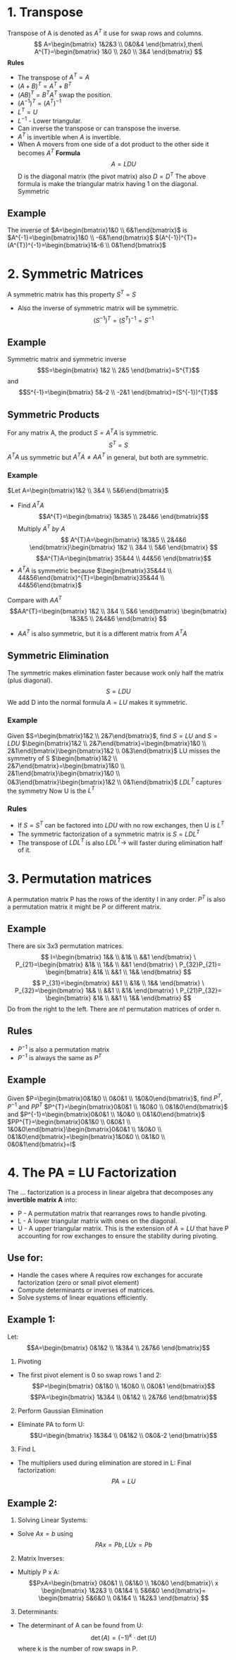 # 1. Transpose
Transpose of A is denoted as $A^{T}$ it use for swap rows and columns. 
$$
A=\begin{bmatrix}
1&2&3 \\
0&0&4
\end{bmatrix},then\ A^{T}=\begin{bmatrix}
1&0 \\
2&0 \\
3&4
\end{bmatrix}
$$
**Rules**
- The transpose of $A^{T}=A$
- $(A+B)^{T}=A^{T}+B^{T}$
- $(AB)^{T}=B^{T}A^{T}$ swap the position.
- $(A^{-1})^{T}=(A^{T})^{-1}$
- $L^{T}=U$
- $L^{-1}$ - Lower triangular.
- Can inverse the transpose or can transpose the inverse.
- $A^{T}$ is invertible when $A$ is invertible.
- When A movers from one side of a dot product to the other side it becomes $A^{T}$
**Formula**
$$
A=LDU
$$
D is the diagonal matrix (the pivot matrix) also $D=D^{T}$ The above formula is make the triangular matrix having 1 on the diagonal. Symmetric
## Example
The inverse of $A=\begin{bmatrix}1&0 \\ 6&1\end{bmatrix}$ is $A^{-1}=\begin{bmatrix}1&0 \\ -6&1\end{bmatrix}$
$(A^{-1})^{T}=(A^{T})^{-1}=\begin{bmatrix}1&-6 \\ 0&1\end{bmatrix}$

# 2. Symmetric Matrices
A symmetric matrix has this property $S^{T}=S$
- Also the inverse of symmetric matrix will be symmetric.
$$(S^{-1})^{T}=(S^{T})^{-1}=S^{-1}$$
## Example
Symmetric matrix and symmetric inverse
$$S=\begin{bmatrix}
1&2 \\
2&5
\end{bmatrix}=S^{T}$$
and
$$S^{-1}=\begin{bmatrix}
5&-2 \\
-2&1
\end{bmatrix}=(S^{-1})^{T}$$
## Symmetric Products
For any matrix A, the product $S=A^{T}A$ is symmetric.
$$S^{T}=S$$
$A^{T}A$ us symmetric but $A^{T}A\neq AA^{T}$ in general, but both are symmetric.
### Example
$Let A=\begin{bmatrix}1&2 \\ 3&4 \\ 5&6\end{bmatrix}$
- Find $A^{T}A$
$$A^{T}=\begin{bmatrix}
1&3&5 \\
2&4&6
\end{bmatrix}$$
Multiply $A^{T}\ by\ A$
$$
A^{T}A=\begin{bmatrix}
1&3&5 \\
2&4&6
\end{bmatrix}\begin{bmatrix}
1&2 \\
3&4 \\
5&6
\end{bmatrix}
$$
$$A^{T}A=\begin{bmatrix}
35&44 \\
44&56
\end{bmatrix}$$
- $A^{T}A$ is symmetric because $\begin{bmatrix}35&44 \\ 44&56\end{bmatrix}^{T}=\begin{bmatrix}35&44 \\ 44&56\end{bmatrix}$

Compare with $AA^{T}$
$$AA^{T}=\begin{bmatrix}
1&2 \\
3&4 \\
5&6
\end{bmatrix}
\begin{bmatrix}
1&3&5 \\
2&4&6
\end{bmatrix}
$$
- $AA^{T}$ is also symmetric, but it is a different matrix from $A^{T}A$
## Symmetric Elimination
The symmetric makes elimination faster because work only half the matrix (plus diagonal).
$$S=LDU$$
We add D into the normal formula $A=LU$ makes it symmetric.
### Example
Given $S=\begin{bmatrix}1&2 \\ 2&7\end{bmatrix}$, find $S=LU$ and $S=LDU$
$\begin{bmatrix}1&2 \\ 2&7\end{bmatrix}=\begin{bmatrix}1&0 \\ 2&1\end{bmatrix}\begin{bmatrix}1&2 \\ 0&3\end{bmatrix}$ LU misses the symmetry of S
$\begin{bmatrix}1&2 \\ 2&7\end{bmatrix}=\begin{bmatrix}1&0 \\ 2&1\end{bmatrix}\begin{bmatrix}1&0 \\ 0&3\end{bmatrix}\begin{bmatrix}1&2 \\ 0&1\end{bmatrix}$ $LDL^{T}$ captures the symmetry Now U is the $L^{T}$

### Rules
- If $S=S^{T}$ can be factored into $LDU$ with no row exchanges, then U is $L^{T}$
- The symmetric factorization of a symmetric matrix is $S=LDL^{T}$
- The transpose of $LDL^{T}$ is also $LDL^{T}\to$ will faster during elimination half of it. 

# 3. Permutation matrices
A permutation matrix P has the rows of the identity I in any order.
$P^{T}$ is also a permutation matrix it might be $P$ or different matrix.
## Example
There are six $3x 3$ permutation matrices.
$$
I=\begin{bmatrix}
1&& \\
&1& \\
&&1
\end{bmatrix} \ P_{21}=\begin{bmatrix}
&1& \\
1&& \\
&&1
\end{bmatrix}
\ P_{32}P_{21}=
\begin{bmatrix}
&1& \\
&&1 \\
1&&
\end{bmatrix}
$$
$$
P_{31}=\begin{bmatrix}
&&1 \\
&1& \\
1&&
\end{bmatrix}
\ P_{32}=\begin{bmatrix}
1&& \\
&&1 \\
&1&
\end{bmatrix}
\ P_{21}P_{32}=
\begin{bmatrix}
&1& \\
&&1 \\
1&&
\end{bmatrix}
$$Do from the right to the left. There are $n!$ permutation matrices of order n.
## Rules
- $P^{-1}$ is also a permutation matrix
- $P^{-1}$ is always the same as $P^{T}$
## Example
Given $P=\begin{bmatrix}0&1&0 \\ 0&0&1 \\ 1&0&0\end{bmatrix}$, find $P^{T},P^{-1}$ and $PP^{T}$
$P^{T}=\begin{bmatrix}0&0&1 \\ 1&0&0 \\ 0&1&0\end{bmatrix}$ and $P^{-1}=\begin{bmatrix}0&0&1 \\ 1&0&0 \\ 0&1&0\end{bmatrix}$
$PP^{T}=\begin{bmatrix}0&1&0 \\ 0&0&1 \\ 1&0&0\end{bmatrix}\begin{bmatrix}0&0&1 \\ 1&0&0 \\ 0&1&0\end{bmatrix}=\begin{bmatrix}1&0&0 \\ 0&1&0 \\ 0&0&1\end{bmatrix}=I$

# 4. The PA = LU Factorization
The ... factorization is a process in linear algebra that decomposes any **invertible matrix A**
into:
- P - A permutation matrix that rearranges rows to handle pivoting.
- L - A lower triangular matrix with ones on the diagonal.
- U - A upper triangular matrix.
This is the extension of $A=LU$ that have P accounting for row exchanges to ensure the stability during pivoting.
## Use for: 
- Handle the cases where A requires row exchanges for accurate factorization (zero or small pivot element)
- Compute determinants or inverses of matrices.
- Solve systems of linear equations efficiently.
## Example 1:
Let:
$$A=\begin{bmatrix}
0&1&2 \\
1&3&4 \\
2&7&6
\end{bmatrix}$$
1. Pivoting
- The first pivot element is 0 so swap rows 1 and 2:
$$P=\begin{bmatrix}
0&1&0 \\
1&0&0 \\
0&0&1
\end{bmatrix}$$
$$PA=\begin{bmatrix}
1&3&4 \\
0&1&2 \\
2&7&6
\end{bmatrix}$$
2. Perform Gaussian Elimination
- Eliminate PA to form U:
$$U=\begin{bmatrix}
1&3&4 \\
0&1&2 \\
0&0&-2
\end{bmatrix}$$
3. Find L
- The multipliers used during elimination are stored in L:
Final factorization:
$$PA=LU$$
## Example 2:
1. Solving Linear Systems:
- Solve $Ax=b$ using
$$PAx=Pb ,LUx=Pb$$
2. Matrix Inverses:
- Multiply P x A:
$$PxA=\begin{bmatrix}
0&0&1 \\
0&1&0 \\
1&0&0
\end{bmatrix}\ x 
\begin{bmatrix}
1&2&3 \\
0&1&4 \\
5&6&0
\end{bmatrix}=
\begin{bmatrix}
5&6&0 \\
0&1&4 \\
1&2&3
\end{bmatrix}
$$
3. Determinants:
- The determinant of A can be found from U:
$$\det(A)=(-1)^{k}\cdot \det(U)$$
where k is the number of row swaps in P.